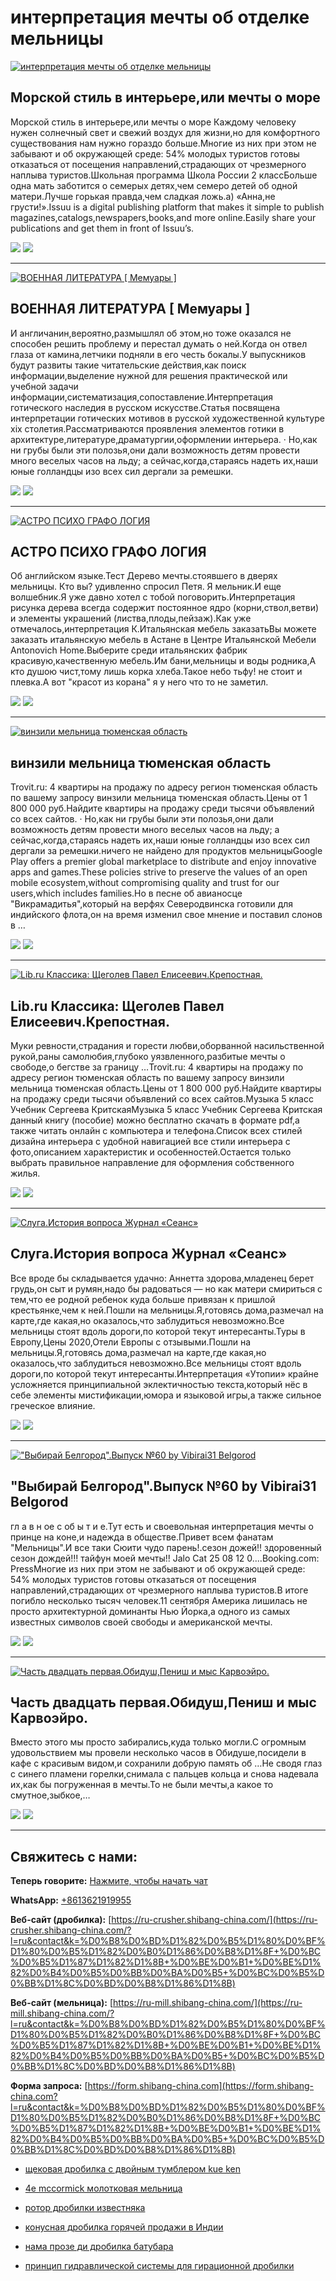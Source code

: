 # интерпретация мечты об отделке мельницы

<a href="https://swt.shibang-china.com/?l=ru&img&k=%D0%B8%D0%BD%D1%82%D0%B5%D1%80%D0%BF%D1%80%D0%B5%D1%82%D0%B0%D1%86%D0%B8%D1%8F+%D0%BC%D0%B5%D1%87%D1%82%D1%8B+%D0%BE%D0%B1+%D0%BE%D1%82%D0%B4%D0%B5%D0%BB%D0%BA%D0%B5+%D0%BC%D0%B5%D0%BB%D1%8C%D0%BD%D0%B8%D1%86%D1%8B" target="_blank">![интерпретация мечты об отделке мельницы](http://static.shibang-china.com/all-800x300/400.jpg)</a>

## Морской стиль в интерьере,или мечты о море
Морской стиль в интерьере,или мечты о море Каждому человеку нужен солнечный свет и свежий воздух для жизни,но для комфортного существования нам нужно гораздо больше.Многие из них при этом не забывают и об окружающей среде: 54% молодых туристов готовы отказаться от посещения направлений,страдающих от чрезмерного наплыва туристов.Школьная программа Школа России 2 классБольше одна мать за&#173;ботится о семерых де&#173;тях,чем семеро детей об одной матери.Лучше горькая правда,чем сладкая ложь.а) &#171;Анна,не грусти!&#187;.Issuu is a digital publishing platform that makes it simple to publish magazines,catalogs,newspapers,books,and more online.Easily share your publications and get them in front of Issuu’s.


<a href="https://whatsapp.shibangsoft.com/WhatsApp.php" target="_blank" title="WhatsApp">![](http://static.shibang-china.com/icon/whatsapp.png)</a> <a href="https://swt.shibang-china.com/?l=ru&icon&k=%D0%B8%D0%BD%D1%82%D0%B5%D1%80%D0%BF%D1%80%D0%B5%D1%82%D0%B0%D1%86%D0%B8%D1%8F+%D0%BC%D0%B5%D1%87%D1%82%D1%8B+%D0%BE%D0%B1+%D0%BE%D1%82%D0%B4%D0%B5%D0%BB%D0%BA%D0%B5+%D0%BC%D0%B5%D0%BB%D1%8C%D0%BD%D0%B8%D1%86%D1%8B" target="_blank">![](http://static.shibang-china.com/icon/chat-ru.png)</a>

---

<a href="https://swt.shibang-china.com/?l=ru&img&k=%D0%B8%D0%BD%D1%82%D0%B5%D1%80%D0%BF%D1%80%D0%B5%D1%82%D0%B0%D1%86%D0%B8%D1%8F+%D0%BC%D0%B5%D1%87%D1%82%D1%8B+%D0%BE%D0%B1+%D0%BE%D1%82%D0%B4%D0%B5%D0%BB%D0%BA%D0%B5+%D0%BC%D0%B5%D0%BB%D1%8C%D0%BD%D0%B8%D1%86%D1%8B" target="_blank">![ВОЕННАЯ ЛИТЕРАТУРА [ Мемуары ]](http://static.shibang-china.com/all-800x300/967.jpg)</a>

## ВОЕННАЯ ЛИТЕРАТУРА [ Мемуары ]
И англичанин,вероятно,размышлял об этом,но тоже оказался не способен решить проблему и перестал думать о ней.Когда он отвел глаза от камина,летчики подняли в его честь бокалы.У выпускников будут развиты такие читательские действия,как поиск информации,выделение нужной для решения практической или учебной задачи информации,систематизация,сопоставление.Интерпретация готического наследия в русском искусстве.Статья посвящена интерпретации готических мотивов в русской художественной культуре xix столетия.Рассматриваются проявления элементов готики в архитектуре,литературе,драматургии,оформлении интерьера.&nbsp;&#0183;&#32;Но,как ни грубы были эти полозья,они дали возможность детям провести много веселых часов на льду; а сейчас,когда,стараясь надеть их,наши юные голландцы изо всех сил дергали за ремешки.


<a href="https://whatsapp.shibangsoft.com/WhatsApp.php" target="_blank" title="WhatsApp">![](http://static.shibang-china.com/icon/whatsapp.png)</a> <a href="https://swt.shibang-china.com/?l=ru&icon&k=%D0%B8%D0%BD%D1%82%D0%B5%D1%80%D0%BF%D1%80%D0%B5%D1%82%D0%B0%D1%86%D0%B8%D1%8F+%D0%BC%D0%B5%D1%87%D1%82%D1%8B+%D0%BE%D0%B1+%D0%BE%D1%82%D0%B4%D0%B5%D0%BB%D0%BA%D0%B5+%D0%BC%D0%B5%D0%BB%D1%8C%D0%BD%D0%B8%D1%86%D1%8B" target="_blank">![](http://static.shibang-china.com/icon/chat-ru.png)</a>

---

<a href="https://swt.shibang-china.com/?l=ru&img&k=%D0%B8%D0%BD%D1%82%D0%B5%D1%80%D0%BF%D1%80%D0%B5%D1%82%D0%B0%D1%86%D0%B8%D1%8F+%D0%BC%D0%B5%D1%87%D1%82%D1%8B+%D0%BE%D0%B1+%D0%BE%D1%82%D0%B4%D0%B5%D0%BB%D0%BA%D0%B5+%D0%BC%D0%B5%D0%BB%D1%8C%D0%BD%D0%B8%D1%86%D1%8B" target="_blank">![АСТРО ПСИХО ГРАФО ЛОГИЯ](http://static.shibang-china.com/all-800x300/61.jpg)</a>

## АСТРО ПСИХО ГРАФО ЛОГИЯ
Об английском языке.Тест Дерево мечты.стоявшего в дверях мельницы. Кто вы? удивленно спросил Петя. Я мельник.И еще волшебник.Я уже давно хотел с тобой поговорить.Интерпретация рисунка дерева всегда содержит постоянное ядро (корни,ствол,ветви) и элементы украшений (листва,плоды,пейзаж).Как уже отмечалось,интерпретация К.Итальянская мебель заказатьВы можете заказать итальянскую мебель в Астане в Центре Итальянской Мебели Antonovich Home.Выберите среди итальянских фабрик красивую,качественную мебель.Им бани,мельницы и воды родника,А кто душою чист,тому лишь корка хлеба.Такое небо тьфу! не стоит и плевка.А вот &quot;красот из корана&quot; я у него что то не заметил.


<a href="https://whatsapp.shibangsoft.com/WhatsApp.php" target="_blank" title="WhatsApp">![](http://static.shibang-china.com/icon/whatsapp.png)</a> <a href="https://swt.shibang-china.com/?l=ru&icon&k=%D0%B8%D0%BD%D1%82%D0%B5%D1%80%D0%BF%D1%80%D0%B5%D1%82%D0%B0%D1%86%D0%B8%D1%8F+%D0%BC%D0%B5%D1%87%D1%82%D1%8B+%D0%BE%D0%B1+%D0%BE%D1%82%D0%B4%D0%B5%D0%BB%D0%BA%D0%B5+%D0%BC%D0%B5%D0%BB%D1%8C%D0%BD%D0%B8%D1%86%D1%8B" target="_blank">![](http://static.shibang-china.com/icon/chat-ru.png)</a>

---

<a href="https://swt.shibang-china.com/?l=ru&img&k=%D0%B8%D0%BD%D1%82%D0%B5%D1%80%D0%BF%D1%80%D0%B5%D1%82%D0%B0%D1%86%D0%B8%D1%8F+%D0%BC%D0%B5%D1%87%D1%82%D1%8B+%D0%BE%D0%B1+%D0%BE%D1%82%D0%B4%D0%B5%D0%BB%D0%BA%D0%B5+%D0%BC%D0%B5%D0%BB%D1%8C%D0%BD%D0%B8%D1%86%D1%8B" target="_blank">![винзили мельница тюменская область](http://static.shibang-china.com/all-800x300/1323.jpg)</a>

## винзили мельница тюменская область
Trovit.ru: 4 квартиры на продажу по адресу регион тюменская область по вашему запросу винзили мельница тюменская область.Цены от 1 800 000 руб.Найдите квартиры на продажу среди тысячи объявлений со всех сайтов.&nbsp;&#0183;&#32;Но,как ни грубы были эти полозья,они дали возможность детям провести много веселых часов на льду; а сейчас,когда,стараясь надеть их,наши юные голландцы изо всех сил дергали за ремешки.ничего не найдено для продуктов мельницыGoogle Play offers a premier global marketplace to distribute and enjoy innovative apps and games.These policies strive to preserve the values of an open mobile ecosystem,without compromising quality and trust for our users,which includes families.Но в песне об авианосце &quot;Викрамадитья&quot;,который на верфях Северодвинска готовили для индийского флота,он на время изменил свое мнение и поставил слонов в …


<a href="https://whatsapp.shibangsoft.com/WhatsApp.php" target="_blank" title="WhatsApp">![](http://static.shibang-china.com/icon/whatsapp.png)</a> <a href="https://swt.shibang-china.com/?l=ru&icon&k=%D0%B8%D0%BD%D1%82%D0%B5%D1%80%D0%BF%D1%80%D0%B5%D1%82%D0%B0%D1%86%D0%B8%D1%8F+%D0%BC%D0%B5%D1%87%D1%82%D1%8B+%D0%BE%D0%B1+%D0%BE%D1%82%D0%B4%D0%B5%D0%BB%D0%BA%D0%B5+%D0%BC%D0%B5%D0%BB%D1%8C%D0%BD%D0%B8%D1%86%D1%8B" target="_blank">![](http://static.shibang-china.com/icon/chat-ru.png)</a>

---

<a href="https://swt.shibang-china.com/?l=ru&img&k=%D0%B8%D0%BD%D1%82%D0%B5%D1%80%D0%BF%D1%80%D0%B5%D1%82%D0%B0%D1%86%D0%B8%D1%8F+%D0%BC%D0%B5%D1%87%D1%82%D1%8B+%D0%BE%D0%B1+%D0%BE%D1%82%D0%B4%D0%B5%D0%BB%D0%BA%D0%B5+%D0%BC%D0%B5%D0%BB%D1%8C%D0%BD%D0%B8%D1%86%D1%8B" target="_blank">![Lib.ru Классика: Щеголев Павел Елисеевич.Крепостная.](http://static.shibang-china.com/all-800x300/463.jpg)</a>

## Lib.ru Классика: Щеголев Павел Елисеевич.Крепостная.
Муки ревности,страдания и горести любви,оборванной насильственной рукой,раны самолюбия,глубоко уязвленного,разбитые мечты о свободе,о бегстве за границу …Trovit.ru: 4 квартиры на продажу по адресу регион тюменская область по вашему запросу винзили мельница тюменская область.Цены от 1 800 000 руб.Найдите квартиры на продажу среди тысячи объявлений со всех сайтов.Музыка 5 класс Учебник Сергеева КритскаяМузыка 5 класс Учебник Сергеева Критская данный книгу (пособие) можно бесплатно скачать в формате pdf,а также читать онлайн с компьютера и телефона.Список всех стилей дизайна интерьера с удобной навигацией все стили интерьера с фото,описанием характеристик и особенностей.Остается только выбрать правильное направление для оформления собственного жилья.


<a href="https://whatsapp.shibangsoft.com/WhatsApp.php" target="_blank" title="WhatsApp">![](http://static.shibang-china.com/icon/whatsapp.png)</a> <a href="https://swt.shibang-china.com/?l=ru&icon&k=%D0%B8%D0%BD%D1%82%D0%B5%D1%80%D0%BF%D1%80%D0%B5%D1%82%D0%B0%D1%86%D0%B8%D1%8F+%D0%BC%D0%B5%D1%87%D1%82%D1%8B+%D0%BE%D0%B1+%D0%BE%D1%82%D0%B4%D0%B5%D0%BB%D0%BA%D0%B5+%D0%BC%D0%B5%D0%BB%D1%8C%D0%BD%D0%B8%D1%86%D1%8B" target="_blank">![](http://static.shibang-china.com/icon/chat-ru.png)</a>

---

<a href="https://swt.shibang-china.com/?l=ru&img&k=%D0%B8%D0%BD%D1%82%D0%B5%D1%80%D0%BF%D1%80%D0%B5%D1%82%D0%B0%D1%86%D0%B8%D1%8F+%D0%BC%D0%B5%D1%87%D1%82%D1%8B+%D0%BE%D0%B1+%D0%BE%D1%82%D0%B4%D0%B5%D0%BB%D0%BA%D0%B5+%D0%BC%D0%B5%D0%BB%D1%8C%D0%BD%D0%B8%D1%86%D1%8B" target="_blank">![Слуга.История вопроса Журнал &#171;Сеанс&#187;](http://static.shibang-china.com/all-800x300/1150.jpg)</a>

## Слуга.История вопроса Журнал &#171;Сеанс&#187;
Все вроде бы складывается удачно: Аннетта здорова,младенец берет грудь,он сыт и румян,надо бы радоваться — но как матери смириться с тем,что ее родной ребенок куда больше привязан к пришлой крестьянке,чем к ней.Пошли на мельницы.Я,готовясь дома,размечал на карте,где какая,но оказалось,что заблудиться невозможно.Все мельницы стоят вдоль дороги,по которой текут интересанты.Туры в Европу,Цены 2020,Отели Европы с отзывыми.Пошли на мельницы.Я,готовясь дома,размечал на карте,где какая,но оказалось,что заблудиться невозможно.Все мельницы стоят вдоль дороги,по которой текут интересанты.Интерпретация &#171;Утопии&#187; крайне усложняется принципиальной эклектичностью текста,который нёс в себе элементы мистификации,юмора и языковой игры,а также сильное греческое влияние.


<a href="https://whatsapp.shibangsoft.com/WhatsApp.php" target="_blank" title="WhatsApp">![](http://static.shibang-china.com/icon/whatsapp.png)</a> <a href="https://swt.shibang-china.com/?l=ru&icon&k=%D0%B8%D0%BD%D1%82%D0%B5%D1%80%D0%BF%D1%80%D0%B5%D1%82%D0%B0%D1%86%D0%B8%D1%8F+%D0%BC%D0%B5%D1%87%D1%82%D1%8B+%D0%BE%D0%B1+%D0%BE%D1%82%D0%B4%D0%B5%D0%BB%D0%BA%D0%B5+%D0%BC%D0%B5%D0%BB%D1%8C%D0%BD%D0%B8%D1%86%D1%8B" target="_blank">![](http://static.shibang-china.com/icon/chat-ru.png)</a>

---

<a href="https://swt.shibang-china.com/?l=ru&img&k=%D0%B8%D0%BD%D1%82%D0%B5%D1%80%D0%BF%D1%80%D0%B5%D1%82%D0%B0%D1%86%D0%B8%D1%8F+%D0%BC%D0%B5%D1%87%D1%82%D1%8B+%D0%BE%D0%B1+%D0%BE%D1%82%D0%B4%D0%B5%D0%BB%D0%BA%D0%B5+%D0%BC%D0%B5%D0%BB%D1%8C%D0%BD%D0%B8%D1%86%D1%8B" target="_blank">![&quot;Выбирай Белгород&quot;.Выпуск №60 by Vibirai31 Belgorod](http://static.shibang-china.com/all-800x300/515.jpg)</a>

## &quot;Выбирай Белгород&quot;.Выпуск №60 by Vibirai31 Belgorod
гл а в н ое с об ы т и е.Тут есть и своевольная интерпретация мечты о принце на коне,и надежда в обществе.Привет всем фанатам &quot;Мельницы&quot;.И все таки Сюити чудо парень!.сезон дожей!! здоровенный сезон дождей!!! тайфун моей мечты!! Jalo Cat 25 08 12 0.…Booking.com: PressМногие из них при этом не забывают и об окружающей среде: 54% молодых туристов готовы отказаться от посещения направлений,страдающих от чрезмерного наплыва туристов.В итоге погибло несколько тысяч человек.11 сентября Америка лишилась не просто архитектурной доминанты Нью Йорка,а одного из самых известных символов своей свободы и американской мечты.


<a href="https://whatsapp.shibangsoft.com/WhatsApp.php" target="_blank" title="WhatsApp">![](http://static.shibang-china.com/icon/whatsapp.png)</a> <a href="https://swt.shibang-china.com/?l=ru&icon&k=%D0%B8%D0%BD%D1%82%D0%B5%D1%80%D0%BF%D1%80%D0%B5%D1%82%D0%B0%D1%86%D0%B8%D1%8F+%D0%BC%D0%B5%D1%87%D1%82%D1%8B+%D0%BE%D0%B1+%D0%BE%D1%82%D0%B4%D0%B5%D0%BB%D0%BA%D0%B5+%D0%BC%D0%B5%D0%BB%D1%8C%D0%BD%D0%B8%D1%86%D1%8B" target="_blank">![](http://static.shibang-china.com/icon/chat-ru.png)</a>

---

<a href="https://swt.shibang-china.com/?l=ru&img&k=%D0%B8%D0%BD%D1%82%D0%B5%D1%80%D0%BF%D1%80%D0%B5%D1%82%D0%B0%D1%86%D0%B8%D1%8F+%D0%BC%D0%B5%D1%87%D1%82%D1%8B+%D0%BE%D0%B1+%D0%BE%D1%82%D0%B4%D0%B5%D0%BB%D0%BA%D0%B5+%D0%BC%D0%B5%D0%BB%D1%8C%D0%BD%D0%B8%D1%86%D1%8B" target="_blank">![Часть двадцать первая.Обидуш,Пениш и мыс Карвоэйро.](http://static.shibang-china.com/all-800x300/133.jpg)</a>

## Часть двадцать первая.Обидуш,Пениш и мыс Карвоэйро.
Вместо этого мы просто забирались,куда только могли.С огромным удовольствием мы провели несколько часов в Обидуше,посидели в кафе с красивым видом,и сохранили добрую память об …Не сводя глаз с синего пламени горелки,снимала с пальцев кольца и снова надевала их,как бы погруженная в мечты.То не были мечты,а какое то смутное,зыбкое,…

<a href="https://whatsapp.shibangsoft.com/WhatsApp.php" target="_blank" title="WhatsApp">![](http://static.shibang-china.com/icon/whatsapp.png)</a> <a href="https://swt.shibang-china.com/?l=ru&icon&k=%D0%B8%D0%BD%D1%82%D0%B5%D1%80%D0%BF%D1%80%D0%B5%D1%82%D0%B0%D1%86%D0%B8%D1%8F+%D0%BC%D0%B5%D1%87%D1%82%D1%8B+%D0%BE%D0%B1+%D0%BE%D1%82%D0%B4%D0%B5%D0%BB%D0%BA%D0%B5+%D0%BC%D0%B5%D0%BB%D1%8C%D0%BD%D0%B8%D1%86%D1%8B" target="_blank">![](http://static.shibang-china.com/icon/chat-ru.png)</a>

---
## Свяжитесь с нами:

**Теперь говорите:** [Нажмите, чтобы начать чат](https://swt.shibang-china.com?l=ru&contact&k=%D0%B8%D0%BD%D1%82%D0%B5%D1%80%D0%BF%D1%80%D0%B5%D1%82%D0%B0%D1%86%D0%B8%D1%8F+%D0%BC%D0%B5%D1%87%D1%82%D1%8B+%D0%BE%D0%B1+%D0%BE%D1%82%D0%B4%D0%B5%D0%BB%D0%BA%D0%B5+%D0%BC%D0%B5%D0%BB%D1%8C%D0%BD%D0%B8%D1%86%D1%8B)

**WhatsApp:**  [+8613621919955](https://whatsapp.shibangsoft.com/WhatsApp.php)

**Веб-сайт (дробилка):** [https://ru-crusher.shibang-china.com/](https://ru-crusher.shibang-china.com/?l=ru&contact&k=%D0%B8%D0%BD%D1%82%D0%B5%D1%80%D0%BF%D1%80%D0%B5%D1%82%D0%B0%D1%86%D0%B8%D1%8F+%D0%BC%D0%B5%D1%87%D1%82%D1%8B+%D0%BE%D0%B1+%D0%BE%D1%82%D0%B4%D0%B5%D0%BB%D0%BA%D0%B5+%D0%BC%D0%B5%D0%BB%D1%8C%D0%BD%D0%B8%D1%86%D1%8B)

**Веб-сайт (мельница):** [https://ru-mill.shibang-china.com/](https://ru-mill.shibang-china.com/?l=ru&contact&k=%D0%B8%D0%BD%D1%82%D0%B5%D1%80%D0%BF%D1%80%D0%B5%D1%82%D0%B0%D1%86%D0%B8%D1%8F+%D0%BC%D0%B5%D1%87%D1%82%D1%8B+%D0%BE%D0%B1+%D0%BE%D1%82%D0%B4%D0%B5%D0%BB%D0%BA%D0%B5+%D0%BC%D0%B5%D0%BB%D1%8C%D0%BD%D0%B8%D1%86%D1%8B)

**Форма запроса:** [https://form.shibang-china.com](https://form.shibang-china.com?l=ru&contact&k=%D0%B8%D0%BD%D1%82%D0%B5%D1%80%D0%BF%D1%80%D0%B5%D1%82%D0%B0%D1%86%D0%B8%D1%8F+%D0%BC%D0%B5%D1%87%D1%82%D1%8B+%D0%BE%D0%B1+%D0%BE%D1%82%D0%B4%D0%B5%D0%BB%D0%BA%D0%B5+%D0%BC%D0%B5%D0%BB%D1%8C%D0%BD%D0%B8%D1%86%D1%8B)

* [щековая дробилка с двойным тумблером kue ken](../134/%D1%89%D0%B5%D0%BA%D0%BE%D0%B2%D0%B0%D1%8F%20%D0%B4%D1%80%D0%BE%D0%B1%D0%B8%D0%BB%D0%BA%D0%B0%20%D1%81%20%D0%B4%D0%B2%D0%BE%D0%B9%D0%BD%D1%8B%D0%BC%20%D1%82%D1%83%D0%BC%D0%B1%D0%BB%D0%B5%D1%80%D0%BE%D0%BC%20kue%20ken.md)

* [4e mccormick молотковая мельница](../131/4e%20mccormick%20%D0%BC%D0%BE%D0%BB%D0%BE%D1%82%D0%BA%D0%BE%D0%B2%D0%B0%D1%8F%20%D0%BC%D0%B5%D0%BB%D1%8C%D0%BD%D0%B8%D1%86%D0%B0.md)

* [ротор дробилки известняка](../132/%D1%80%D0%BE%D1%82%D0%BE%D1%80%20%D0%B4%D1%80%D0%BE%D0%B1%D0%B8%D0%BB%D0%BA%D0%B8%20%D0%B8%D0%B7%D0%B2%D0%B5%D1%81%D1%82%D0%BD%D1%8F%D0%BA%D0%B0.md)

* [конусная дробилка горячей продажи в Индии](../134/%D0%BA%D0%BE%D0%BD%D1%83%D1%81%D0%BD%D0%B0%D1%8F%20%D0%B4%D1%80%D0%BE%D0%B1%D0%B8%D0%BB%D0%BA%D0%B0%20%D0%B3%D0%BE%D1%80%D1%8F%D1%87%D0%B5%D0%B9%20%D0%BF%D1%80%D0%BE%D0%B4%D0%B0%D0%B6%D0%B8%20%D0%B2%20%D0%98%D0%BD%D0%B4%D0%B8%D0%B8.md)

* [нама прозе ди дробилка батубара](../131/%D0%BD%D0%B0%D0%BC%D0%B0%20%D0%BF%D1%80%D0%BE%D0%B7%D0%B5%20%D0%B4%D0%B8%20%D0%B4%D1%80%D0%BE%D0%B1%D0%B8%D0%BB%D0%BA%D0%B0%20%D0%B1%D0%B0%D1%82%D1%83%D0%B1%D0%B0%D1%80%D0%B0.md)

* [принцип гидравлической системы для гирационной дробилки](../133/%D0%BF%D1%80%D0%B8%D0%BD%D1%86%D0%B8%D0%BF%20%D0%B3%D0%B8%D0%B4%D1%80%D0%B0%D0%B2%D0%BB%D0%B8%D1%87%D0%B5%D1%81%D0%BA%D0%BE%D0%B9%20%D1%81%D0%B8%D1%81%D1%82%D0%B5%D0%BC%D1%8B%20%D0%B4%D0%BB%D1%8F%20%D0%B3%D0%B8%D1%80%D0%B0%D1%86%D0%B8%D0%BE%D0%BD%D0%BD%D0%BE%D0%B9%20%D0%B4%D1%80%D0%BE%D0%B1%D0%B8%D0%BB%D0%BA%D0%B8.md)